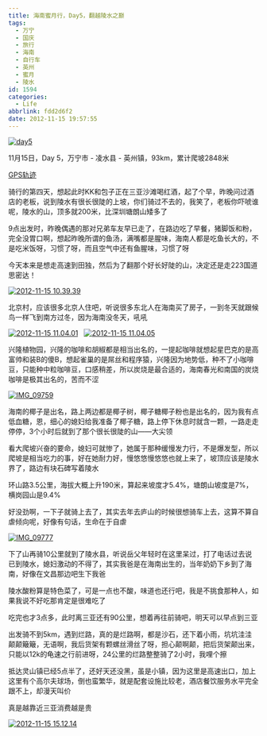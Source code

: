 ```yaml
---
title: 海南蜜月行，Day5，翻越陵水之巅
tags:
  - 万宁
  - 国庆
  - 旅行
  - 海南
  - 自行车
  - 英州
  - 蜜月
  - 陵水
id: 1594
categories:
  - Life
abbrlink: fdd2d6f2
date: 2012-11-15 19:57:55
---
```

[![day5](/images/2013/03/day5.jpg)](/images/2013/03/day5.jpg)

11月15日，Day 5，万宁市 - 凌水县 - 英州镇，93km，累计爬坡2848米

[GPS轨迹](http://www.endomondo.com/workouts/113648933/581133)

骑行的第四天，想起此时KK和包子正在三亚沙滩喝红酒，起了个早，昨晚问过酒店的老板，说到陵水有很长很陡的上坡，你们骑过不去的，我笑了，老板你吓唬谁呢，陵水的山，顶多就200米，比深圳塘朗山矮多了

9点出发时，昨晚偶遇的那对兄弟车友早已走了，在路边吃了早餐，猪脚饭和粉，完全没胃口啊，想起昨晚所谓的鱼汤，满嘴都是腥味，海南人都是吃鱼长大的，不是吃米饭呀，习惯了呀，而且空气中还有鱼腥味，习惯了呀
<!--more-->

今天本来是想走高速到田独，然后为了翻那个好长好陡的山，决定还是走223国道思密达！

[![2012-11-15 10.39.39](/images/2013/03/2012-11-15-10.39.39.jpg)](/images/2013/03/2012-11-15-10.39.39.jpg)

北京村，应该很多北京人住吧，听说很多东北人在海南买了房子，一到冬天就跟候鸟一样飞到南方过冬，因为海南没冬天，吼吼

[![2012-11-15 11.04.01](/images/2013/03/2012-11-15-11.04.01.jpg)](/images/2013/03/2012-11-15-11.04.01.jpg)   [![2012-11-15 11.04.05](/images/2013/03/2012-11-15-11.04.05.jpg)](/images/2013/03/2012-11-15-11.04.05.jpg)

兴隆植物园，兴隆的咖啡和胡椒都是相当出名的，一提起咖啡就想起星巴克的是高富帅和装B的傻B，想起雀巢的是屌丝和程序猿，兴隆因为地势低，种不了小咖啡豆，只能种中粒咖啡豆，口感稍差，所以炭烧是最合适的，海南春光和南国的炭烧咖啡是极其出名的，苦而不涩

[![IMG_09759](/images/2013/03/IMG_09759.jpg)](/images/2013/03/IMG_09759.jpg)

海南的椰子是出名，路上两边都是椰子树，椰子糖椰子粉也是出名的，因为我有点低血糖，恩，细心的媳妇给我准备了椰子糖，路上停下休息时就含一颗，一路走走停停，3个小时后就到了那个很长很陡的山——大尖领

看大爬坡兴奋的要命，媳妇可就惨了，她属于那种缓慢发力行，不是爆发型，所以爬坡是相当吃力的事，好在她耐力好，慢悠悠慢悠悠也就上来了，坡顶应该是陵水界了，路边有块石碑写着陵水

环山路3.5公里，海拔大概上升190米，算起来坡度才5.4%，塘朗山坡度是7%，横岗园山是9.4%

好没劲啊，一下子就骑上去了，其实去年去庐山的时候很想骑车上去，这算不算自虐倾向呢，好像有句话，生命在于自虐

[![IMG_09777](/images/2013/03/IMG_09777.jpg)](/images/2013/03/IMG_09777.jpg)

下了山再骑10公里就到了陵水县，听说岳父年轻时在这里呆过，打了电话过去说已到陵水，媳妇激动的不得了，其实我爸是在海南出生的，当年奶奶下乡到了海南，好像在文昌那边吧生下我爸

陵水酸粉算是特色菜了，可是一点也不酸，味道也还行吧，我是不挑食那种人，如果我说不好吃那肯定是很难吃了

吃完也才3点多，此时离三亚还有90公里，想着再往前骑吧，明天可以早点到三亚

出发骑不到5km，遇到烂路，真的是烂路啊，都是沙石，还下着小雨，坑坑洼洼颠颠簸簸，无语啊，我后货架有颗螺丝滑丝了呀，担心颠啊颠，把后货架颠出来，只能以12k的龟速之行前进呀，24公里的烂路整整骑了2小时，我哩个擦

抵达灵山镇已经5点半了，还好天还没黑，虽是小镇，因为这里是高速出口，加上这里有个高尔夫球场，倒也蛮繁华，就是配套设施比较老，酒店餐饮服务水平完全跟不上，却漫天叫价

真是越靠近三亚消费越是贵

[![2012-11-15 15.12.14](/images/2013/03/2012-11-15-15.12.14.jpg)](/images/2013/03/2012-11-15-15.12.14.jpg)